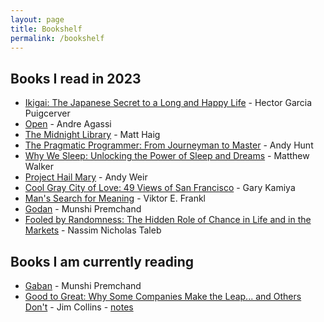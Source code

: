 ```yaml
---
layout: page
title: Bookshelf
permalink: /bookshelf
---
```


## Books I read in 2023

* [Ikigai: The Japanese Secret to a Long and Happy Life](https://www.goodreads.com/book/show/39995046-ikigai) - Hector Garcia Puigcerver
* [Open](https://www.goodreads.com/book/show/6480781-open) - Andre Agassi
* [The Midnight Library](https://www.goodreads.com/book/show/52578297-the-midnight-library) - Matt Haig
* [The Pragmatic Programmer: From Journeyman to Master](https://www.goodreads.com/book/show/4099.The_Pragmatic_Programmer) - Andy Hunt
* [Why We Sleep: Unlocking the Power of Sleep and Dreams](https://www.goodreads.com/book/show/34466963-why-we-sleep) - Matthew Walker
* [Project Hail Mary](https://www.goodreads.com/book/show/54493401-project-hail-mary) - Andy Weir
* [Cool Gray City of Love: 49 Views of San Francisco](https://www.goodreads.com/book/show/18749122-cool-gray-city-of-love) - Gary Kamiya
* [Man's Search for Meaning](https://www.goodreads.com/book/show/4069.Man_s_Search_for_Meaning) - Viktor E. Frankl
* [Godan](https://www.goodreads.com/book/show/12029149-godan) - Munshi Premchand
* [Fooled by Randomness: The Hidden Role of Chance in Life and in the Markets](https://www.goodreads.com/review/show/366460890) - Nassim Nicholas Taleb

## Books I am currently reading

* [Gaban](https://www.goodreads.com/book/show/11692391-gaban) - Munshi Premchand
* [Good to Great: Why Some Companies Make the Leap... and Others Don't](https://www.goodreads.com/book/show/76865.Good_to_Great) - Jim Collins - [notes](/good-to-great)